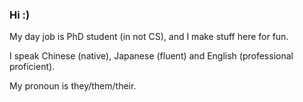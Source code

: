 ### Hi :)

My day job is PhD student (in not CS), and I make stuff here for fun.

I speak Chinese (native), Japanese (fluent) and English (professional proficient).

My pronoun is they/them/their.
